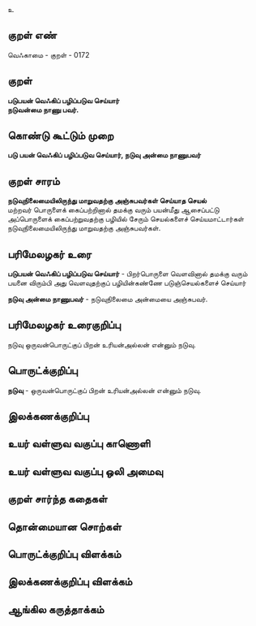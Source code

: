 உ

## குறள் எண் 

வெஃகாமை - குறள் - 0172  

## குறள் 

**படுபயன் வெஃகிப் பழிப்படுவ செய்யார்  
நடுவன்மை நாணு பவர்.** 

## கொண்டு கூட்டும் முறை

**படு பயன் வெஃகிப் பழிப்படுவ செய்யார், நடுவு அன்மை நாணுபவர்** 

## குறள் சாரம் 

**நடுவுநிலைமையிலிருந்து மாறுவதற்கு அஞ்சுபவர்கள் செய்யாத செயல்**  
மற்றவர் பொருளைக் கைப்பற்றினால் தமக்கு வரும் பயன்மீது ஆசைப்பட்டு அப்பொருளைக் கைப்பற்றுவதற்கு பழியில் சேரும் செயல்களைச் செய்யமாட்டார்கள் நடுவுநிலைமையிலிருந்து மாறுவதற்கு அஞ்சுபவர்கள்.  

## பரிமேலழகர் உரை

**படுபயன் வெஃகிப் பழிப்படுவ செய்யார்** - பிறர்பொருளை வெளவினால் தமக்கு வரும் பயனை விரும்பி அது வெளவுதற்குப் பழியின்கண்ணே படுஞ்செயல்களைச் செய்யார்  

**நடுவு அன்மை நாணுபவர்** - நடுவுநிலைமை அன்மையை அஞ்சுபவர்.

## பரிமேலழகர் உரைகுறிப்பு   

நடுவு ஒருவன்பொருட்குப் பிறன் உரியன்அல்லன் என்னும் நடுவு.    

## பொருட்க்குறிப்பு 

**நடுவு** - ஒருவன்பொருட்குப் பிறன் உரியன்அல்லன் என்னும் நடுவு.  

## இலக்கணக்குறிப்பு  


## உயர் வள்ளுவ வகுப்பு காணொளி


## உயர் வள்ளுவ வகுப்பு ஒலி அமைவு 

 
## குறள் சார்ந்த கதைகள் 


## தொன்மையான சொற்கள்


## பொருட்க்குறிப்பு விளக்கம்


## இலக்கணக்குறிப்பு விளக்கம்


## ஆங்கில கருத்தாக்கம் 


